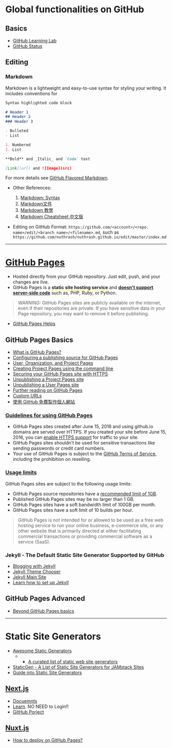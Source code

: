 # Global functionalities on GitHub
## Basics
- [GitHub Learning Lab](https://lab.github.com/)
- [GitHub Status](https://www.githubstatus.com/)

## Editing
### Markdown
Markdown is a lightweight and easy-to-use syntax for styling your writing. It includes conventions for

```markdown
Syntax highlighted code block

# Header 1
## Header 2
### Header 3

- Bulleted
- List

1. Numbered
2. List

**Bold** and _Italic_ and `Code` text

[Link](url) and ![Image](src)
```

For more details see [GitHub Flavored Markdown](https://guides.github.com/features/mastering-markdown/).

* Other References:
  1. [Markdown: Syntax](https://daringfireball.net/projects/markdown/syntax)
  2. [Markdown文件](https://markdown.tw/)
  3. [Markdown 教學](https://gist.github.com/christech1117/6dc5221c177104990767d6490ad8c7ba)
  4. [Markdown Cheatsheet 中文版](https://gist.github.com/billy3321/1001749662c370887c63bb30f26c9e6e)

* Editing on GitHub Format: `https://github.com/<account>/<repo. name>/edit/<branch name>/<filename>.md`, such as `https://github.com/nuthrash/nuthrash.github.io/edit/master/index.md`

---------------------------------------

# [GitHub Pages](https://pages.github.com/)
- Hosted directly from your GitHub repository. Just edit, push, and your changes are live.
- GitHub Pages is a <span style="border-bottom:2px dashed yellow;"><b>static site hosting service</b></span> and <u><b>doesn't support server-side code</b></u> such as, PHP, Ruby, or Python.

> *WARNING:* GitHub Pages sites are publicly available on the internet, even if their repositories are private. If you have sensitive data in your Page repository, you may want to remove it before publishing.

- [GitHub Pages Helps](https://help.github.com/en#github-pages-basics)

## GitHub Pages Basics
- [What is GitHub Pages?](https://help.github.com/en/articles/what-is-github-pages)
- [Configuring a publishing source for GitHub Pages](https://help.github.com/en/articles/configuring-a-publishing-source-for-github-pages)
- [User, Organization, and Project Pages](https://help.github.com/en/articles/user-organization-and-project-pages)
- [Creating Project Pages using the command line](https://help.github.com/en/articles/creating-project-pages-using-the-command-line)
- [Securing your GitHub Pages site with HTTPS](https://help.github.com/en/articles/securing-your-github-pages-site-with-https)
- [Unpublishing a Project Pages site](https://help.github.com/en/articles/unpublishing-a-project-pages-site)
- [Unpublishing a User Pages site](https://help.github.com/en/articles/unpublishing-a-user-pages-site)
- [Further reading on GitHub Pages](https://help.github.com/en/articles/further-reading-on-github-pages)
- [Custom URLs](https://help.github.com/articles/setting-up-a-custom-domain-with-pages)
- [使用 GitHub 免費製作個人網站](https://gitbook.tw/chapters/github/using-github-pages.html)

### [Guidelines for using GitHub Pages](https://help.github.com/en/articles/what-is-github-pages#guidelines-for-using-github-pages)
- GitHub Pages sites created after June 15, 2016 and using github.io domains are served over HTTPS. If you created your site before June 15, 2016, you can [enable HTTPS support](https://help.github.com/en/articles/securing-your-github-pages-site-with-https) for traffic to your site.
- GitHub Pages sites shouldn't be used for sensitive transactions like sending passwords or credit card numbers.
- Your use of GitHub Pages is subject to the [GitHub Terms of Service](https://help.github.com/en/articles/github-terms-of-service/), including the prohibition on reselling.

### [Usage limits](https://help.github.com/en/articles/what-is-github-pages#usage-limits)
GitHub Pages sites are subject to the following usage limits:
- GitHub Pages source repositories have a [recommended limit of 1GB](https://help.github.com/en/articles/what-is-my-disk-quota/#file-and-repository-size-limitations).
- Published GitHub Pages sites may be no larger than 1 GB.
- GitHub Pages sites have a soft bandwidth limit of 100GB per month.
- GitHub Pages sites have a soft limit of 10 builds per hour.

> GitHub Pages is not intended for or allowed to be used as a free web hosting service to run your online business, e-commerce site, or any other website that is primarily directed at either facilitating commercial transactions or providing commercial software as a service (SaaS).


### Jekyll - The Default Static Site Generator Supported by GitHub
- [Blogging with Jekyll](https://help.github.com/articles/using-jekyll-with-pages)
- [Jekyll Theme Chooser](https://help.github.com/en/articles/adding-a-jekyll-theme-to-your-github-pages-site-with-the-jekyll-theme-chooser)
- [Jekyll Main Site](https://jekyllrb.com/)
- [Learn how to set up Jekyll](https://jekyllrb.com/docs/)

## GitHub Pages Advanced
- [Beyond GitHub Pages basics](https://help.github.com/en/articles/further-reading-on-github-pages)

---------------------------------------

# Static Site Generators

- [Awesome Static Generators](https://myles.github.io/awesome-static-generators/)
  - - [A curated list of static web site generators](https://github.com/myles/awesome-static-generators)
- [StaticGen - A List of Static Site Generators for JAMstack Sites](https://www.staticgen.com/)
- [Guide into Static Site Generators](https://hackernoon.com/guide-into-static-site-generators-120514a22e25)

## [Next.js](https://nextjs.org/)
- [Docuemnts](https://nextjs.org/docs)
- [Learn](https://nextjs.org/learn/basics/getting-started). NO NEED to Login!!
- [GitHub Porject](https://github.com/zeit/next.js)

## [Nuxt.js](https://nuxtjs.org)
- [How to deploy on GitHub Pages?](https://nuxtjs.org/faq/github-pages/)

